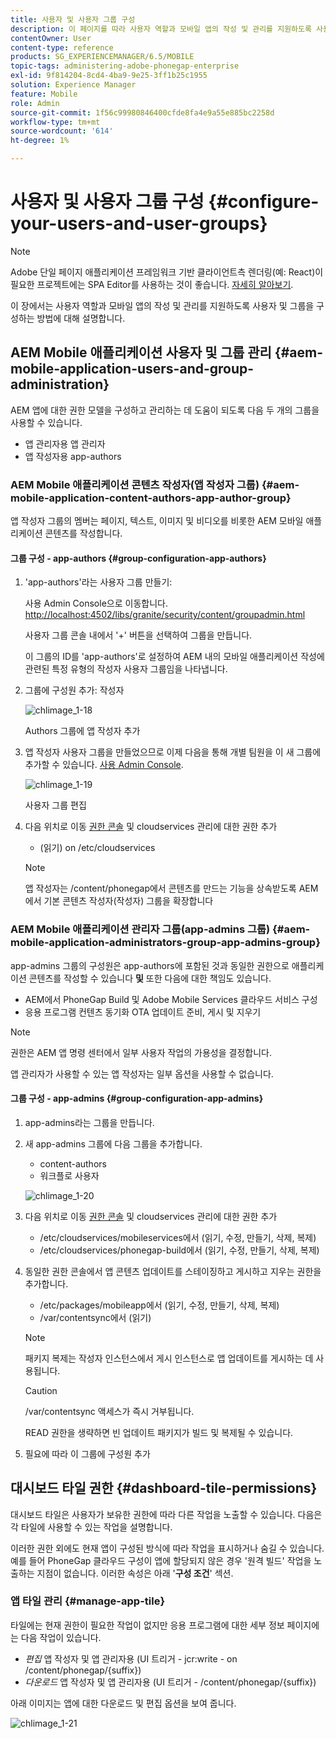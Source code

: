 ```yaml
---
title: 사용자 및 사용자 그룹 구성
description: 이 페이지를 따라 사용자 역할과 모바일 앱의 작성 및 관리를 지원하도록 사용자 및 그룹을 구성하는 방법을 이해합니다.
contentOwner: User
content-type: reference
products: SG_EXPERIENCEMANAGER/6.5/MOBILE
topic-tags: administering-adobe-phonegap-enterprise
exl-id: 9f814204-8cd4-4ba9-9e25-3ff1b25c1955
solution: Experience Manager
feature: Mobile
role: Admin
source-git-commit: 1f56c99980846400cfde8fa4e9a55e885bc2258d
workflow-type: tm+mt
source-wordcount: '614'
ht-degree: 1%

---
```


# 사용자 및 사용자 그룹 구성 {#configure-your-users-and-user-groups}

>[!NOTE]
>
>Adobe 단일 페이지 애플리케이션 프레임워크 기반 클라이언트측 렌더링(예: React)이 필요한 프로젝트에는 SPA Editor를 사용하는 것이 좋습니다. [자세히 알아보기](/help/sites-developing/spa-overview.md).

이 장에서는 사용자 역할과 모바일 앱의 작성 및 관리를 지원하도록 사용자 및 그룹을 구성하는 방법에 대해 설명합니다.

## AEM Mobile 애플리케이션 사용자 및 그룹 관리 {#aem-mobile-application-users-and-group-administration}

AEM 앱에 대한 권한 모델을 구성하고 관리하는 데 도움이 되도록 다음 두 개의 그룹을 사용할 수 있습니다.

* 앱 관리자용 앱 관리자
* 앱 작성자용 app-authors

### AEM Mobile 애플리케이션 콘텐츠 작성자(앱 작성자 그룹) {#aem-mobile-application-content-authors-app-author-group}

앱 작성자 그룹의 멤버는 페이지, 텍스트, 이미지 및 비디오를 비롯한 AEM 모바일 애플리케이션 콘텐츠를 작성합니다.

#### 그룹 구성 - app-authors {#group-configuration-app-authors}

1. &#39;app-authors&#39;라는 사용자 그룹 만들기:

   사용 Admin Console으로 이동합니다. [http://localhost:4502/libs/granite/security/content/groupadmin.html](http://localhost:4502/libs/granite/security/content/groupadmin.html)

   사용자 그룹 콘솔 내에서 &#39;+&#39; 버튼을 선택하여 그룹을 만듭니다.

   이 그룹의 ID를 &#39;app-authors&#39;로 설정하여 AEM 내의 모바일 애플리케이션 작성에 관련된 특정 유형의 작성자 사용자 그룹임을 나타냅니다.

1. 그룹에 구성원 추가: 작성자

   ![chlimage_1-18](assets/chlimage_1-18.png)

   Authors 그룹에 앱 작성자 추가

1. 앱 작성자 사용자 그룹을 만들었으므로 이제 다음을 통해 개별 팀원을 이 새 그룹에 추가할 수 있습니다. [사용 Admin Console](http://localhost:4502/libs/granite/security/content/useradmin.md).

   ![chlimage_1-19](assets/chlimage_1-19.png)

   사용자 그룹 편집

1. 다음 위치로 이동 [권한 콘솔](http://localhost:4502/useradmin) 및 cloudservices 관리에 대한 권한 추가

   * (읽기) on /etc/cloudservices

   >[!NOTE]
   >
   >앱 작성자는 /content/phonegap에서 콘텐츠를 만드는 기능을 상속받도록 AEM에서 기본 콘텐츠 작성자(작성자) 그룹을 확장합니다

### AEM Mobile 애플리케이션 관리자 그룹(app-admins 그룹) {#aem-mobile-application-administrators-group-app-admins-group}

app-admins 그룹의 구성원은 app-authors에 포함된 것과 동일한 권한으로 애플리케이션 콘텐츠를 작성할 수 있습니다 **및** 또한 다음에 대한 책임도 있습니다.

* AEM에서 PhoneGap Build 및 Adobe Mobile Services 클라우드 서비스 구성
* 응용 프로그램 컨텐츠 동기화 OTA 업데이트 준비, 게시 및 지우기

>[!NOTE]
>
>권한은 AEM 앱 명령 센터에서 일부 사용자 작업의 가용성을 결정합니다.
>
>앱 관리자가 사용할 수 있는 앱 작성자는 일부 옵션을 사용할 수 없습니다.

#### 그룹 구성 - app-admins {#group-configuration-app-admins}

1. app-admins라는 그룹을 만듭니다.
1. 새 app-admins 그룹에 다음 그룹을 추가합니다.

   * content-authors
   * 워크플로 사용자

   ![chlimage_1-20](assets/chlimage_1-20.png)

1. 다음 위치로 이동 [권한 콘솔](http://localhost:4502/useradmin) 및 cloudservices 관리에 대한 권한 추가

   * /etc/cloudservices/mobileservices에서 (읽기, 수정, 만들기, 삭제, 복제)
   * /etc/cloudservices/phonegap-build에서 (읽기, 수정, 만들기, 삭제, 복제)

1. 동일한 권한 콘솔에서 앱 콘텐츠 업데이트를 스테이징하고 게시하고 지우는 권한을 추가합니다.

   * /etc/packages/mobileapp에서 (읽기, 수정, 만들기, 삭제, 복제)
   * /var/contentsync에서 (읽기)

   >[!NOTE]
   >
   >패키지 복제는 작성자 인스턴스에서 게시 인스턴스로 앱 업데이트를 게시하는 데 사용됩니다.

   >[!CAUTION]
   >
   >/var/contentsync 액세스가 즉시 거부됩니다.
   >
   >READ 권한을 생략하면 빈 업데이트 패키지가 빌드 및 복제될 수 있습니다.

1. 필요에 따라 이 그룹에 구성원 추가

## 대시보드 타일 권한 {#dashboard-tile-permissions}

대시보드 타일은 사용자가 보유한 권한에 따라 다른 작업을 노출할 수 있습니다. 다음은 각 타일에 사용할 수 있는 작업을 설명합니다.

이러한 권한 외에도 현재 앱이 구성된 방식에 따라 작업을 표시하거나 숨길 수 있습니다. 예를 들어 PhoneGap 클라우드 구성이 앱에 할당되지 않은 경우 &#39;원격 빌드&#39; 작업을 노출하는 지점이 없습니다. 이러한 속성은 아래 &#39;**구성 조건**&#39; 섹션.

### 앱 타일 관리 {#manage-app-tile}

타일에는 현재 권한이 필요한 작업이 없지만 응용 프로그램에 대한 세부 정보 페이지에는 다음 작업이 있습니다.

* *편집* 앱 작성자 및 앱 관리자용 (UI 트리거 - jcr:write - on /content/phonegap/{suffix})
* *다운로드* 앱 작성자 및 앱 관리자용 (UI 트리거 - /content/phonegap/{suffix})

아래 이미지는 앱에 대한 다운로드 및 편집 옵션을 보여 줍니다.

![chlimage_1-21](assets/chlimage_1-21.png)

